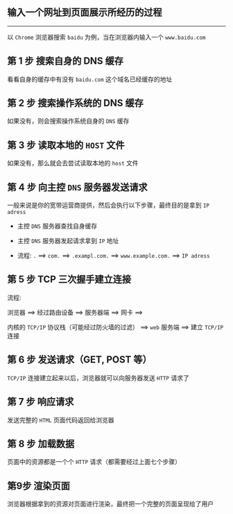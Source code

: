 ## 输入一个网址到页面展示所经历的过程

----


以 ```Chrome``` 浏览器搜索 ```baidu``` 为例，当在浏览器内输入一个 ```www.baidu.com```

## 第 1 步 搜索自身的 DNS 缓存

看看自身的缓存中有没有 ```baidu.com``` 这个域名已经缓存的地址

## 第 2 步 搜索操作系统的 DNS 缓存

如果没有，则会搜索操作系统自身的 ```DNS``` 缓存

## 第 3 步 读取本地的 ```HOST``` 文件

如果没有，那么就会去尝试读取本地的 `host` 文件

## 第 4 步 向主控 ```DNS``` 服务器发送请求

一般来说是你的宽带运营商提供，然后会执行以下步骤，最终目的是拿到 ```IP adress```

  * 主控 ```DNS``` 服务器查找自身缓存

  * 主控 ```DNS``` 服务器发起请求拿到 ```IP``` 地址

  * 流程: ```.``` ==> ```com.``` ==> ```.exampl.com.``` ==> ```www.example.com.``` ==> ```IP adress```

## 第 5 步 TCP 三次握手建立连接

流程: 

浏览器 ==> 经过路由设备 ==> 服务器端 ==> 网卡 ==> 

内核的 ```TCP/IP``` 协议栈（可能经过防火墙的过滤） ==> ```web``` 服务端 ==> 建立 ```TCP/IP``` 连接

## 第 6 步 发送请求（GET, POST 等）

```TCP/IP``` 连接建立起来以后，浏览器就可以向服务器发送 ```HTTP``` 请求了

## 第 7 步 响应请求

发送完整的 ```HTML``` 页面代码返回给浏览器

## 第 8 步 加载数据

页面中的资源都是一个个 ```HTTP``` 请求（都需要经过上面七个步骤）

## 第9步 渲染页面

浏览器根据拿到的资源对页面进行渲染，最终把一个完整的页面呈现给了用户